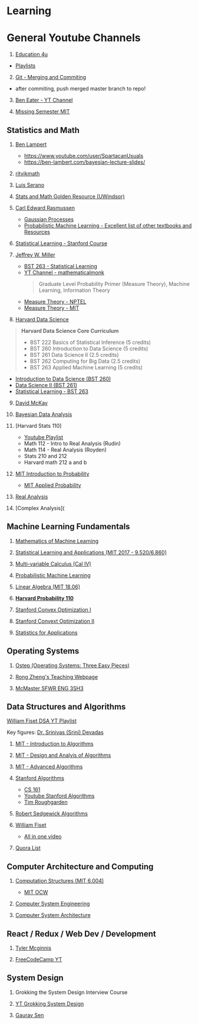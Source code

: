# Learning

# General Youtube Channels

1) [Education 4u](https://www.youtube.com/channel/UCKS34cSMNaXaySe2xgXH-3A)
  - [Playlists](https://www.youtube.com/channel/UCKS34cSMNaXaySe2xgXH-3A/playlists)

2) [Git - Merging and Commiting](https://www.thegeekstuff.com/2019/03/git-create-dev-branch-and-merge/)
  - after commiting, push merged master branch to repo!
  
3) [Ben Eater - YT Channel](https://www.youtube.com/channel/UCS0N5baNlQWJCUrhCEo8WlA)

4) [Missing Semester MIT](https://missing.csail.mit.edu/)

## Statistics and Math

1) [Ben Lampert](https://ben-lambert.com/about/)
   - https://www.youtube.com/user/SpartacanUsuals
   - https://ben-lambert.com/bayesian-lecture-slides/

2) [ritvikmath](https://www.youtube.com/channel/UCUcpVoi5KkJmnE3bvEhHR0Q/featured)

3) [Luis Serano](https://www.youtube.com/channel/UCgBncpylJ1kiVaPyP-PZauQ)

4) [Stats and Math Golden Resource (UWindsor)](http://web2.uwindsor.ca/math/hlynka/statcourses.html)

5) [Carl Edward Rasmussen](http://mlg.eng.cam.ac.uk/carl/)
   - [Gaussian Processes](http://gaussianprocess.org/)
   - [Probabilistic Machine Learning - Excellent list of other textbooks and Resources](http://mlg.eng.cam.ac.uk/teaching/4f13/1920/)

6) [Statistical Learning - Stanford Course](https://lagunita.stanford.edu/courses/HumanitiesSciences/StatLearning/Winter2016/about)

7) [Jeffrey W. Miller](http://jwmi.github.io/teaching.html)
   - [BST 263 - Statistical Learning](http://jwmi.github.io/SL/index.html)
   - [YT Channel - mathematicalmonk](https://www.youtube.com/user/mathematicalmonk)
      > Graduate Level Probability Primer (Measure Theory), Machine Learning, Information Theory
   - [Measure Theory - NPTEL](https://nptel.ac.in/courses/111101005/)
   - [Measure Theory - MIT](https://ocw.mit.edu/courses/mathematics/18-125-measure-and-integration-fall-2003/)
   
8) [Harvard Data Science](https://www.hsph.harvard.edu/health-data-science/program/)
> **Harvard Data Science Core Curriculum**
   >- BST 222    Basics of Statistical Inference (5 credits)
   >- BST 260    Introduction to Data Science (5 credits)
   >- BST 261    Data Science II (2.5 credits)
   >- BST 262    Computing for Big Data (2.5 credits)
   >- BST 263    Applied Machine Learning (5 credits)
   - [Introduction to Data Science (BST 260)](https://datasciencelabs.github.io/)
   - [Data Science II (BST 261)](https://github.com/hmattie/BST261Spring2018)
   - [Statistical Learning - BST 263](http://jwmi.github.io/SL/index.html)
   
9) [David McKay](http://www.inference.org.uk/mackay/itila/)

10) [Bayesian Data Analysis](http://www.stat.columbia.edu/~gelman/book/)

11) [Harvard Stats 110]
    - [Youtube Playlist](https://www.youtube.com/watch?v=dzFf3r1yph8&list=PLLVplP8OIVc8EktkrD3Q8td0GmId7DjW0)
    - Math 112 - Intro to Real Analysis (Rudin)
    - Math 114 - Real Analysis (Royden)
    - Stats 210 and 212 
    - Harvard math 212 a and b
12) [MIT Introduction to Probability](https://www.youtube.com/watch?v=1uW3qMFA9Ho&list=PLUl4u3cNGP60hI9ATjSFgLZpbNJ7myAg6)
    - [MIT Applied Probability](https://www.youtube.com/watch?v=j9WZyLZCBzs&list=PLUl4u3cNGP61MdtwGTqZA0MreSaDybji8)
    
13) [Real Analysis](https://www.youtube.com/watch?v=a0JNGx0Da8k&list=PLXQazrgmw67EeQFcVW-oNoFBbtvGLUE3Y)

14) [Complex Analysis](
## Machine Learning Fundamentals

1) [Mathematics of Machine Learning](https://ocw.mit.edu/courses/mathematics/18-657-mathematics-of-machine-learning-fall-2015/)

2) [Statistical Learning and Applications (MIT 2017 - 9.520/6.860)](http://www.mit.edu/~9.520/fall17/)

3) [Multi-variable Calculus (Cal IV)](https://ocw.mit.edu/courses/mathematics/18-02sc-multivariable-calculus-fall-2010/)

4) [Probabilistic Machine Learning](http://mlg.eng.cam.ac.uk/teaching/4f13/1920/)

5) [Linear Algebra (MIT 18.06)](https://ocw.mit.edu/courses/mathematics/18-06-linear-algebra-spring-2010/)

6) [**Harvard Probability 110**](https://projects.iq.harvard.edu/stat110/home)

7) [Stanford Convex Optimization I](http://web.stanford.edu/class/ee364a/)

8) [Stanford Convext Optimization II](http://web.stanford.edu/class/ee364b/)

9) [Statistics for Applications](https://ocw.mit.edu/courses/mathematics/18-650-statistics-for-applications-fall-2016/)

## Operating Systems

1) [Ostep (Operating Systems: Three Easy Pieces)](http://pages.cs.wisc.edu/~remzi/OSTEP/)

2) [Rong Zheng's Teaching Webpage](http://www.cas.mcmaster.ca/~rzheng/teaching.html#3340sp10)

3) [McMaster SFWR ENG 3SH3](https://www.cas.mcmaster.ca/~qiao/courses/cs3mh3/index.html)

## Data Structures and Algorithms

[William Fiset DSA YT Playlist](https://www.youtube.com/playlist?list=PLDV1Zeh2NRsB6SWUrDFW2RmDotAfPbeHu)

Key figures:
[Dr. Srinivas (Srini) Devadas](https://people.csail.mit.edu/devadas/)

1) [MIT - Introduction to Algorithms](https://ocw.mit.edu/courses/electrical-engineering-and-computer-science/6-006-introduction-to-algorithms-fall-2011/)

2) [MIT - Design and Analyis of Algorithms](https://ocw.mit.edu/courses/electrical-engineering-and-computer-science/6-046j-design-and-analysis-of-algorithms-spring-2015/index.htm)

3) [MIT - Advanced Algorithms](https://ocw.mit.edu/courses/electrical-engineering-and-computer-science/6-854j-advanced-algorithms-fall-2008/)

4) [Stanford Algorithms](https://lagunita.stanford.edu/courses/course-v1:Engineering+Algorithms1+SelfPaced/about)
   - [CS 161](http://web.stanford.edu/class/cs161/schedule.html)
   - [Youtube Stanford Algorithms](https://www.youtube.com/channel/UCH4s4ek5zqNvct5oy9_jd_g/playlists)
   - [Tim Roughgarden](http://timroughgarden.org/videos.html)

5) [Robert Sedgewick Algorithms](https://algs4.cs.princeton.edu/home/)

6) [William Fiset](https://www.youtube.com/user/purpongie)
   - [All in one video](https://www.youtube.com/watch?v=RBSGKlAvoiM)

7) [Quora List](https://www.quora.com/What-are-the-best-courses-on-algorithms-and-data-structures-by-Stanford-for-professionals)

## Computer Architecture and Computing

1) [Computation Structures (MIT 6.004)](https://computationstructures.org/)
   - [MIT OCW](https://ocw.mit.edu/courses/electrical-engineering-and-computer-science/6-004-computation-structures-spring-2009/)

2) [Computer System Engineering](https://ocw.mit.edu/courses/electrical-engineering-and-computer-science/6-033-computer-system-engineering-spring-2018/)

3) [Computer System Architecture](https://ocw.mit.edu/courses/electrical-engineering-and-computer-science/6-823-computer-system-architecture-fall-2005/)

## React / Redux / Web Dev / Development

1) [Tyler Mcginnis](https://tylermcginnis.com/courses/redux/)

2) [FreeCodeCamp YT](https://www.youtube.com/channel/UC8butISFwT-Wl7EV0hUK0BQ)

## System Design 
1) Grokking the System Design Interview Course

2) [YT Grokking System Design](https://www.youtube.com/playlist?list=PL73KFetZlkJSZ9vTDSJ1swZhe6CIYkqTL)

3) [Gaurav Sen](https://www.youtube.com/channel/UCRPMAqdtSgd0Ipeef7iFsKw)
